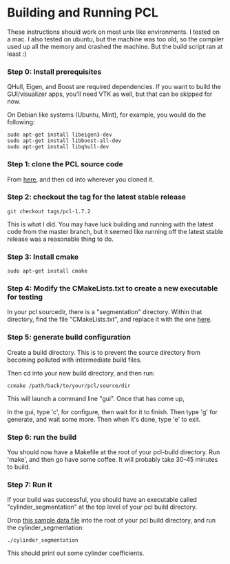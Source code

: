 # Building and Running PCL

These instructions should work on most unix like environments.  I tested on a mac.  I also tested on ubuntu, but the machine was too old, so the compiler used up all the memory and crashed the machine.  But the build script ran at least :)

### Step 0: Install prerequisites
QHull, Eigen, and Boost are required dependencies.  If you want to build the GUI/visualizer apps, you'll need VTK as well, but that can be skipped for now.


On Debian like systems (Ubuntu, Mint), for example, you would do the following:

```
sudo apt-get install libeigen3-dev
sudo apt-get install libboost-all-dev
sudo apt-get install libqhull-dev
```


### Step 1: clone the PCL source code
From [here](https://github.com/PointCloudLibrary/pcl), and then cd into wherever you cloned it.

### Step 2: checkout the tag for the latest stable release
```
git checkout tags/pcl-1.7.2
```

This is what I did. You may have luck building and running with the latest code from the master branch, but it seemed like running off the latest stable release was a reasonable thing to do.

### Step 3: Install cmake
```
sudo apt-get install cmake
```

### Step 4: Modify the CMakeLists.txt to create a new executable for testing
In your pcl sourcedir, there is a "segmentation" directory.  Within that directory, find the file "CMakeLists.txt", and replace it with the one [here](https://github.com/hsean/Capstone-44-Object-Segmentation/pcl-build-notes/CMakeLists.txt).

### Step 5: generate build configuration
Create a build directory.  This is to prevent the source directory from becoming polluted with intermediate build files.

Then cd into your new build directory, and then run:

```
ccmake /path/back/to/your/pcl/source/dir
```

This will launch a command line "gui". Once that has come up,

In the gui, type 'c', for configure, then wait for it to finish.  Then type 'g' for generate, and wait some more.  Then when it's done, type 'e' to exit.

### Step 6: run the build
You should now have a Makefile at the root of your pcl-build directory. Run 'make', and then go have some coffee.  It will probably take 30-45 minutes to build.

### Step 7: Run it 
If your build was successful, you should have an executable called "cylinder_segmentation" at the top level of your pcl build directory.

Drop [this sample data file](https://github.com/hsean/Capstone-44-Object-Segmentation/pcl-build-notes/table\_scene\_mug\_stereo\_textured.pcd) into the root of your pcl build directory, and run the cylinder_segmentation:

```
./cylinder_segmentation 
```

This should print out some cylinder coefficients. 


